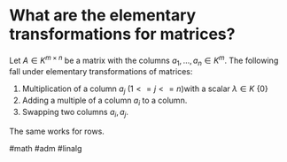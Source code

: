 # What are the elementary transformations for matrices?
Let $A \in K^{m \times n}$ be a matrix with the columns $a_1, …, a_n \in K^{m}$.
The following fall under elementary transformations of matrices: 
1. Multiplication of a column $a_j$ ($1<=j<=n$)with a scalar $\lambda \in K \ \{0\}$
2. Adding a multiple of a column $a_i$ to a column.
3. Swapping two columns $a_i, a_j$.

The same works for rows.

#math #adm #linalg